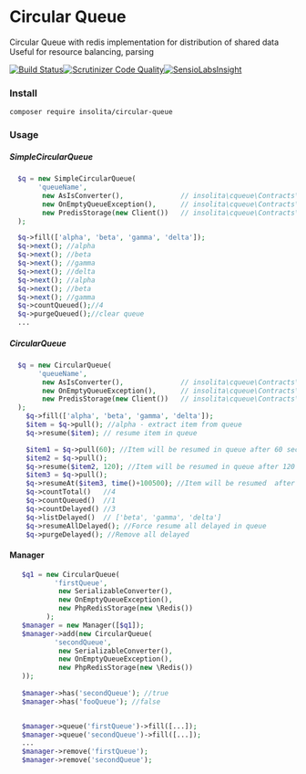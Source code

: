 Circular Queue
==============
Circular Queue with redis implementation for distribution of shared data
Useful for resource balancing, parsing

[![Build Status](https://travis-ci.org/Insolita/circular-queue.svg?branch=master)](https://travis-ci.org/Insolita/circular-queue)[![Scrutinizer Code Quality](https://scrutinizer-ci.com/g/Insolita/circular-queue/badges/quality-score.png?b=master)](https://scrutinizer-ci.com/g/Insolita/circular-queue/?branch=master)[![SensioLabsInsight](https://insight.sensiolabs.com/projects/53f28cc0-f72a-4c41-adf0-1e776bc2f694/big.png)](https://insight.sensiolabs.com/projects/53f28cc0-f72a-4c41-adf0-1e776bc2f694)


### Install
`composer require insolita/circular-queue`

### Usage

##### SimpleCircularQueue

```php
  $q = new SimpleCircularQueue(
       'queueName',
        new AsIsConverter(),              // insolita\cqueue\Contracts\PayloadConverterInterface
        new OnEmptyQueueException(),      // insolita\cqueue\Contracts\EmptyQueueBehaviorInterface
        new PredisStorage(new Client())   // insolita\cqueue\Contracts\StorageInterface
  );

  $q->fill(['alpha', 'beta', 'gamma', 'delta']);
  $q->next(); //alpha
  $q->next(); //beta
  $q->next(); //gamma
  $q->next(); //delta
  $q->next(); //alpha
  $q->next(); //beta
  $q->next(); //gamma
  $q->countQueued();//4
  $q->purgeQueued();//clear queue
  ...
```

##### CircularQueue

```php
  $q = new CircularQueue(
       'queueName',
        new AsIsConverter(),              // insolita\cqueue\Contracts\PayloadConverterInterface
        new OnEmptyQueueException(),      // insolita\cqueue\Contracts\EmptyQueueBehaviorInterface
        new PredisStorage(new Client())   // insolita\cqueue\Contracts\StorageInterface
  );
    $q->fill(['alpha', 'beta', 'gamma', 'delta']);
    $item = $q->pull(); //alpha - extract item from queue
    $q->resume($item); // resume item in queue

    $item1 = $q->pull(60); //Item will be resumed in queue after 60 seconds
    $item2 = $q->pull();
    $q->resume($item2, 120); //Item will be resumed in queue after 120 seconds
    $item3 = $q->pull();
    $q->resumeAt($item3, time()+100500); //Item will be resumed  after concrete timestamp
    $q->countTotal()   //4
    $q->countQueued()  //1
    $q->countDelayed() //3
    $q->listDelayed()  // ['beta', 'gamma', 'delta']
    $q->resumeAllDelayed(); //Force resume all delayed in queue
    $q->purgeDelayed(); //Remove all delayed
```

#### Manager

```php
   $q1 = new CircularQueue(
           'firstQueue',
            new SerializableConverter(),
            new OnEmptyQueueException(),
            new PhpRedisStorage(new \Redis())
         );
   $manager = new Manager([$q1]);
   $manager->add(new CircularQueue(
           'secondQueue',
            new SerializableConverter(),
            new OnEmptyQueueException(),
            new PhpRedisStorage(new \Redis())
   ));
   
   $manager->has('secondQueue'); //true
   $manager->has('fooQueue'); //false


   $manager->queue('firstQueue')->fill([...]);
   $manager->queue('secondQueue')->fill([...]);
   ...
   $manager->remove('firstQueue');
   $manager->remove('secondQueue');

```
